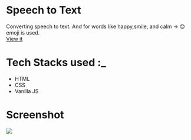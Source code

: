 # Speech to Text
Converting speech to text. And for words like happy,smile, and calm -> 😊 emoji is used.</br>
[View it](https://speechdetection.netlify.app/)

# Tech Stacks used :_
- HTML
- CSS
- Vanilla JS

# Screenshot
<img src="https://user-images.githubusercontent.com/56690856/90169709-9d3f8f80-ddbc-11ea-8ab6-2c1f2adfd102.png">
